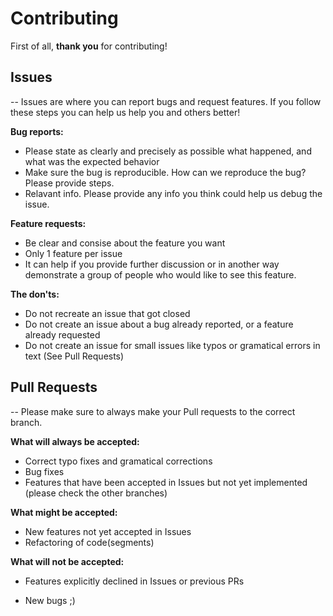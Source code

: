 # Contributing

First of all, **thank you** for contributing!

## Issues
--
Issues are where you can report bugs and request features. If you follow these steps you can help us help you and others better!

**Bug reports:**
- Please state as clearly and precisely as possible what happened, and what was the expected behavior
- Make sure the bug is reproducible. How can we reproduce the bug? Please provide steps.
- Relavant info. Please provide any info you think could help us debug the issue.

**Feature requests:**
- Be clear and consise about the feature you want
- Only 1 feature per issue
- It can help if you provide further discussion or in another way demonstrate a group of people who would like to see this feature.

**The don'ts:**
- Do not recreate an issue that got closed
- Do not create an issue about a bug already reported, or a feature already requested
- Do not create an issue for small issues like typos or gramatical errors in text (See Pull Requests)

## Pull Requests
--
Please make sure to always make your Pull requests to the correct branch.

**What will always be accepted:**
- Correct typo fixes and gramatical corrections
- Bug fixes
- Features that have been accepted in Issues but not yet implemented (please check the other branches)

**What might be accepted:**
- New features not yet accepted in Issues
- Refactoring of code(segments)

**What will not be accepted:**
- Features explicitly declined in Issues or previous PRs
<!-- Code aesthetics improvements (when not part of a refactor)
- Any Pull Request made to Main (excluding sync after testing from dev -> main)-->
- New bugs ;)

